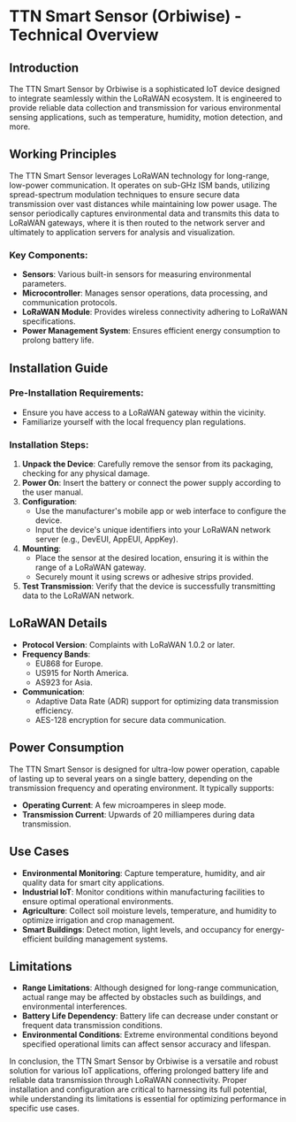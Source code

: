 # TTN Smart Sensor (Orbiwise) - Technical Overview

## Introduction

The TTN Smart Sensor by Orbiwise is a sophisticated IoT device designed to integrate seamlessly within the LoRaWAN ecosystem. It is engineered to provide reliable data collection and transmission for various environmental sensing applications, such as temperature, humidity, motion detection, and more.

## Working Principles

The TTN Smart Sensor leverages LoRaWAN technology for long-range, low-power communication. It operates on sub-GHz ISM bands, utilizing spread-spectrum modulation techniques to ensure secure data transmission over vast distances while maintaining low power usage. The sensor periodically captures environmental data and transmits this data to LoRaWAN gateways, where it is then routed to the network server and ultimately to application servers for analysis and visualization.

### Key Components:
- **Sensors**: Various built-in sensors for measuring environmental parameters.
- **Microcontroller**: Manages sensor operations, data processing, and communication protocols.
- **LoRaWAN Module**: Provides wireless connectivity adhering to LoRaWAN specifications.
- **Power Management System**: Ensures efficient energy consumption to prolong battery life.

## Installation Guide

### Pre-Installation Requirements:
- Ensure you have access to a LoRaWAN gateway within the vicinity.
- Familiarize yourself with the local frequency plan regulations.

### Installation Steps:
1. **Unpack the Device**: Carefully remove the sensor from its packaging, checking for any physical damage.
2. **Power On**: Insert the battery or connect the power supply according to the user manual.
3. **Configuration**:
   - Use the manufacturer's mobile app or web interface to configure the device.
   - Input the device's unique identifiers into your LoRaWAN network server (e.g., DevEUI, AppEUI, AppKey).
4. **Mounting**:
   - Place the sensor at the desired location, ensuring it is within the range of a LoRaWAN gateway.
   - Securely mount it using screws or adhesive strips provided.
5. **Test Transmission**: Verify that the device is successfully transmitting data to the LoRaWAN network.

## LoRaWAN Details

- **Protocol Version**: Complaints with LoRaWAN 1.0.2 or later.
- **Frequency Bands**: 
  - EU868 for Europe.
  - US915 for North America.
  - AS923 for Asia.
- **Communication**:
  - Adaptive Data Rate (ADR) support for optimizing data transmission efficiency.
  - AES-128 encryption for secure data communication.

## Power Consumption

The TTN Smart Sensor is designed for ultra-low power operation, capable of lasting up to several years on a single battery, depending on the transmission frequency and operating environment. It typically supports:
- **Operating Current**: A few microamperes in sleep mode.
- **Transmission Current**: Upwards of 20 milliamperes during data transmission.

## Use Cases

- **Environmental Monitoring**: Capture temperature, humidity, and air quality data for smart city applications.
- **Industrial IoT**: Monitor conditions within manufacturing facilities to ensure optimal operational environments.
- **Agriculture**: Collect soil moisture levels, temperature, and humidity to optimize irrigation and crop management.
- **Smart Buildings**: Detect motion, light levels, and occupancy for energy-efficient building management systems.

## Limitations

- **Range Limitations**: Although designed for long-range communication, actual range may be affected by obstacles such as buildings, and environmental interferences.
- **Battery Life Dependency**: Battery life can decrease under constant or frequent data transmission conditions.
- **Environmental Conditions**: Extreme environmental conditions beyond specified operational limits can affect sensor accuracy and lifespan.

In conclusion, the TTN Smart Sensor by Orbiwise is a versatile and robust solution for various IoT applications, offering prolonged battery life and reliable data transmission through LoRaWAN connectivity. Proper installation and configuration are critical to harnessing its full potential, while understanding its limitations is essential for optimizing performance in specific use cases.